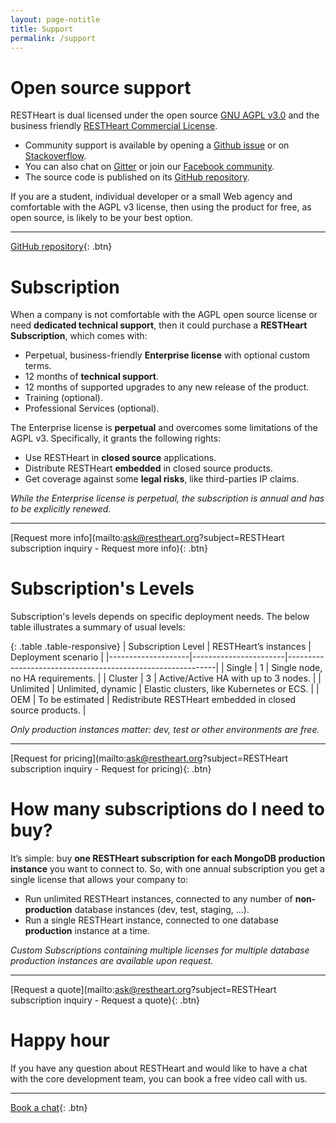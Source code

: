 ```yaml
---
layout: page-notitle
title: Support
permalink: /support
---
```


# Open source support

RESTHeart is dual licensed under the open source [GNU AGPL v3.0](https://www.gnu.org/licenses/agpl-3.0.en.html) and the business friendly [RESTHeart Commercial License](https://github.com/SoftInstigate/restheart/blob/master/COMM-LICENSE.txt).

-   Community support is available by opening a [Github issue](https://github.com/SoftInstigate/restheart/issues) or on [Stackoverflow](https://stackoverflow.com/questions/tagged/restheart).
-   You can also chat on [Gitter](https://stackoverflow.com/questions/tagged/restheart) or join our [Facebook community](https://stackoverflow.com/questions/tagged/restheart).
-   The source code is published on its [GitHub repository](https://github.com/softInstigate/restheart/).

If you are a student, individual developer or a small Web agency and comfortable with the AGPL v3 license, then using the product for free, as open source, is likely to be your best option.

---

[GitHub repository](https://github.com/softInstigate/restheart/){: .btn}

# Subscription

When a company is not comfortable with the AGPL open source license or need **dedicated technical support**, then it could purchase a **RESTHeart Subscription**, which comes with:

-   Perpetual, business-friendly **Enterprise license** with optional custom terms.
-   12 months of **technical support**.
-   12 months of supported upgrades to any new release of the product.
-   Training (optional).
-   Professional Services (optional).

The Enterprise license is **perpetual** and overcomes some limitations of the AGPL v3. Specifically, it grants the following rights:

-   Use RESTHeart in **closed source** applications.
-   Distribute RESTHeart **embedded** in closed source products.
-   Get coverage against some **legal risks**, like third-parties IP claims.

_While the Enterprise license is perpetual, the subscription is annual and has to be explicitly renewed._

---

[Request more info](mailto:ask@restheart.org?subject=RESTHeart subscription inquiry - Request more info){: .btn}

# Subscription's Levels

Subscription's levels depends on specific deployment needs. The below table illustrates a summary of usual levels:

{: .table .table-responsive}
| Subscription Level | RESTHeart’s instances | Deployment scenario |
|--------------------|-----------------------|------------------------------------------------------------|
| Single | 1 | Single node, no HA requirements. |
| Cluster | 3 | Active/Active HA with up to 3 nodes. |
| Unlimited | Unlimited, dynamic | Elastic clusters, like Kubernetes or ECS. |
| OEM | To be estimated | Redistribute RESTHeart embedded in closed source products. |

_Only production instances matter: dev, test or other environments are free._

---

[Request for pricing](mailto:ask@restheart.org?subject=RESTHeart subscription inquiry - Request for pricing){: .btn}

# How many subscriptions do I need to buy?

It’s simple: buy **one RESTHeart subscription for each MongoDB production instance** you want to connect to.
So, with one annual subscription you get a single license that allows your company to:

-   Run unlimited RESTHeart instances, connected to any number of **non-production** database instances (dev, test, staging, ...).
-   Run a single RESTHeart instance, connected to one database **production** instance at a time.

_Custom Subscriptions containing multiple licenses for multiple database production instances are available upon request._

---

[Request a quote](mailto:ask@restheart.org?subject=RESTHeart subscription inquiry - Request a quote){: .btn}

# Happy hour

If you have any question about RESTHeart and would like to have a chat with the core development team, you can book a free video call with us.

---

[Book a chat](https://calendly.com/restheart/restheart-free-chat){: .btn}
